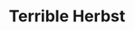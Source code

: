 ---
title: "Terrible Herbst"
url: /las-vegas/terrible-herbst-west-charleston-boulevard/
shop: car repair
---